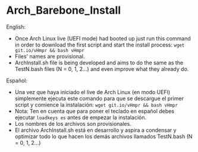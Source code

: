 # Arch_Barebone_Install

English:
- Once Arch Linux live (UEFI mode) had booted up just run this command in order to download the first script and start the install process: `wget git.io/vHmpr && bash vHmpr`
- Files' names are provisional.
- ArchInstall.sh file is being developed and aims to do the same as the TestN.bash files (N = 0, 1, 2...) and even improve what they already do.

Español:
- Una vez que haya iniciado el live de Arch Linux (en modo UEFI) simplemente ejecuta este comando para que se descargue el primer script y comience la instalación: `wget git.io/vHmpr && bash vHmpr`
- Nota: Ten en cuenta que para poner el teclado en español debes ejecutar `loadkeys es` antes de empezar la instalación.
- Los nombres de los archivos son provisionales.
- El archivo ArchInstall.sh está en desarrollo y aspira a condensar y optimizar todo lo que hacen los demás archivos llamados TestN.bash (N = 0, 1, 2...)
